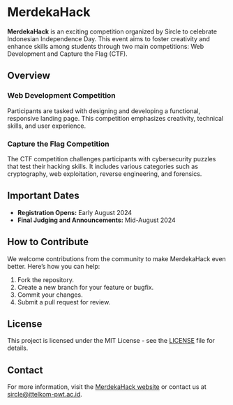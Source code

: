 # MerdekaHack

**MerdekaHack** is an exciting competition organized by Sircle to celebrate Indonesian Independence Day. This event aims to foster creativity and enhance skills among students through two main competitions: Web Development and Capture the Flag (CTF).

## Overview

### Web Development Competition
Participants are tasked with designing and developing a functional, responsive landing page. This competition emphasizes creativity, technical skills, and user experience.

### Capture the Flag Competition
The CTF competition challenges participants with cybersecurity puzzles that test their hacking skills. It includes various categories such as cryptography, web exploitation, reverse engineering, and forensics.

## Important Dates
- **Registration Opens:** Early August 2024
- **Final Judging and Announcements:** Mid-August 2024

## How to Contribute
We welcome contributions from the community to make MerdekaHack even better. Here’s how you can help:
1. Fork the repository.
2. Create a new branch for your feature or bugfix.
3. Commit your changes.
4. Submit a pull request for review.

## License
This project is licensed under the MIT License - see the [LICENSE](LICENSE) file for details.

## Contact
For more information, visit the [MerdekaHack website](https://merdekahack.ittp.id) or contact us at [sircle@ittelkom-pwt.ac.id](mailto:sircle@ittelkom-pwt.ac.id).

